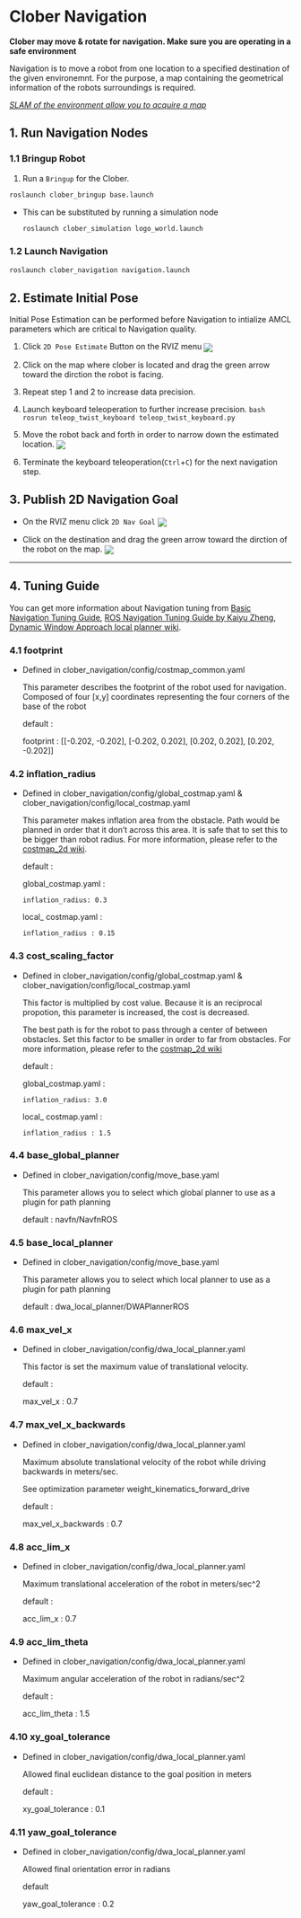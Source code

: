 # Clober Navigation
**Clober may move & rotate for navigation. Make sure you are operating in a safe environment**

Navigation is to move a robot from one location to a specified destination of the given environemnt. For the purpose, a map containing the geometrical information of the robots surroundings is required.

[*SLAM of the environment allow you to acquire a map*](https://github.com/clobot-git/clober/tree/noetic-devel/clober_slam)

## 1. Run Navigation Nodes
### 1.1 Bringup Robot
1. Run a `Bringup` for the Clober.
  ```bash
  roslaunch clober_bringup base.launch
  ```
- This can be substituted by running a simulation node
  ```bash
  roslaunch clober_simulation logo_world.launch
  ```

### 1.2 Launch Navigation
```bash
roslaunch clober_navigation navigation.launch
```

## 2. Estimate Initial Pose
Initial Pose Estimation can be performed before Navigation to intialize AMCL parameters which are critical to Navigation quality. 
  1. Click `2D Pose Estimate` Button on the RVIZ menu
    <img align="center" src="https://github.com/clobot-git/testrobot/blob/noetic-devel/images/2d_pose_estimate.png">

  2. Click on the map where clober is located and drag the green arrow toward the dirction the robot is facing.

  3. Repeat step 1 and 2 to increase data precision.

  4. Launch keyboard teleoperation to further increase precision.
    ```bash
    rosrun teleop_twist_keyboard teleop_twist_keyboard.py
    ```

  5. Move the robot back and forth in order to narrow down the estimated location.
    [<img align="center" src="https://github.com/clobot-git/testrobot/blob/noetic-devel/gifs/clober_amcl.gif">](https://youtube.com)

  6. Terminate the keyboard teleoperation(`Ctrl`+`C`) for the next navigation step. 

## 3. Publish 2D Navigation Goal
- On the RVIZ menu click `2D Nav Goal`
  <img align="center" src="https://github.com/clobot-git/testrobot/blob/noetic-devel/images/2d_nav_goal.png">

- Click on the destination and drag the green arrow toward the dirction of the robot on the map.
  [<img align="center" src="https://github.com/clobot-git/testrobot/blob/noetic-devel/gifs/clober_navigation.gif">](https://youtube.com/)


---

## 4. Tuning Guide
You can get more information about Navigation tuning from [Basic Navigation Tuning Guide](http://wiki.ros.org/navigation/Tutorials/Navigation%20Tuning%20Guide), [ROS Navigation Tuning Guide by Kaiyu Zheng](https://kaiyuzheng.me/documents/navguide.pdf), [Dynamic Window Approach local planner wiki](http://wiki.ros.org/dwa_local_planner).

### 4.1 footprint
- Defined in clober_navigation/config/costmap_common.yaml

  This parameter describes the footprint of the robot used for navigation. Composed of four [x,y] coordinates representing the four corners of the base of the robot

  default : 
  
    footprint : [[-0.202, -0.202], [-0.202, 0.202], [0.202, 0.202], [0.202, -0.202]]

### 4.2 inflation_radius
- Defined in clober_navigation/config/global_costmap.yaml & clober_navigation/config/local_costmap.yaml

  This parameter makes inflation area from the obstacle. Path would be planned in order that it don’t across this area. It is safe that to set this to be bigger than robot radius. For more information, please refer to the [costmap_2d wiki](http://wiki.ros.org/costmap_2d).

  default :

    global_costmap.yaml : 

      inflation_radius: 0.3
    
    local_ costmap.yaml :
    
      inflation_radius : 0.15


### 4.3 cost_scaling_factor
- Defined in clober_navigation/config/global_costmap.yaml & clober_navigation/config/local_costmap.yaml

  This factor is multiplied by cost value. Because it is an reciprocal propotion, this parameter is increased, the cost is decreased.

  The best path is for the robot to pass through a center of between obstacles. Set this factor to be smaller in order to far from obstacles. For more information, please refer to the [costmap_2d wiki](http://wiki.ros.org/costmap_2d)

  default :

    global_costmap.yaml : 

      inflation_radius: 3.0
    
    local_ costmap.yaml :
    
      inflation_radius : 1.5


### 4.4 base_global_planner
- Defined in clober_navigation/config/move_base.yaml
  
  This parameter allows you to select which global planner to use as a plugin for path planning

  default : navfn/NavfnROS


### 4.5 base_local_planner
- Defined in clober_navigation/config/move_base.yaml
  
  This parameter allows you to select which local planner to use as a plugin for path planning

  default : dwa_local_planner/DWAPlannerROS


### 4.6 max_vel_x
- Defined in clober_navigation/config/dwa_local_planner.yaml

  This factor is set the maximum value of translational velocity.

  default : 
    
    max_vel_x : 0.7


### 4.7 max_vel_x_backwards
- Defined in clober_navigation/config/dwa_local_planner.yaml

  Maximum absolute translational velocity of the robot while driving backwards in meters/sec. 
  
  See optimization parameter weight_kinematics_forward_drive

  default : 
  
    max_vel_x_backwards : 0.7


### 4.8 acc_lim_x
- Defined in clober_navigation/config/dwa_local_planner.yaml
  
  Maximum translational acceleration of the robot in meters/sec^2

  default : 
  
    acc_lim_x : 0.7


### 4.9 acc_lim_theta
- Defined in clober_navigation/config/dwa_local_planner.yaml
  
  Maximum angular acceleration of the robot in radians/sec^2

  default : 
  
    acc_lim_theta : 1.5


### 4.10 xy_goal_tolerance
- Defined in clober_navigation/config/dwa_local_planner.yaml
  
  Allowed final euclidean distance to the goal position in meters

  default : 
    
    xy_goal_tolerance : 0.1


### 4.11 yaw_goal_tolerance
- Defined in clober_navigation/config/dwa_local_planner.yaml
  
  Allowed final orientation error in radians

  default 
  
    yaw_goal_tolerance : 0.2